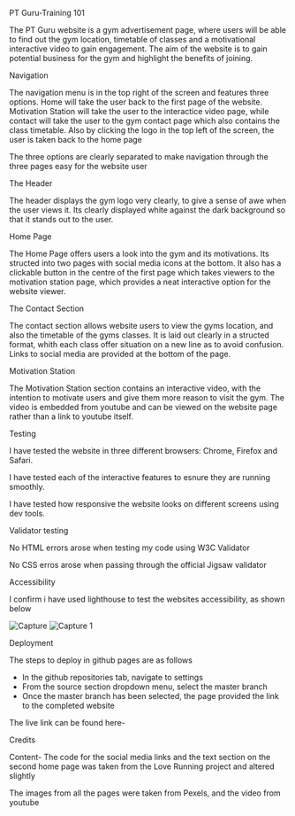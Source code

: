 PT Guru-Training 101

The PT Guru website is a gym advertisement page, where users will be able to find out the gym location, timetable of classes and a motivational interactive video to gain engagement. The aim of the website is to gain potential business for the gym and highlight the benefits of joining.

Navigation

The navigation menu is in the top right of the screen and features three options. Home will take the user back to the first page of the website. Motivation Station will take the user to the interactice video page, while contact will take the user to the gym contact page which also contains the class timetable. Also by clicking the logo in the top left of the screen, the user is taken back to the home page

The three options are clearly separated to make navigation through the three pages easy for the website user

The Header 

The header displays the gym logo very clearly, to give a sense of awe when the user views it. Its clearly displayed white against the dark background so that it stands out to the user.

Home Page

The Home Page offers users a look into the gym and its motivations. Its structed into two pages with social media icons at the bottom. It also has a clickable button in the centre of the first page which takes viewers to the motivation station page, which provides a neat interactive option for the website viewer.

The Contact Section

The contact section allows website users to view the gyms location, and also the timetable of the gyms classes. It is laid out clearly in a structed format, whith each class offer situation on a new line as to avoid confusion. Links to social media are provided at the bottom of the page.

Motivation Station

The Motivation Station section contains an interactive video, with the intention to motivate users and give them more reason to visit the gym. The video is embedded from youtube and can be viewed on the website page rather than a link to youtube itself.

Testing

I have tested the website in three different browsers: Chrome, Firefox and Safari.

I have tested each of the interactive features to esnure they are running smoothly.

I have tested how responsive the website looks on different screens using dev tools.

Validator testing

No HTML errors arose when testing my code using W3C Validator

No CSS erros arose when passing through the official Jigsaw validator

Accessibility

I confirm i have used lighthouse to test the websites accessibility, as shown below

![Capture](https://user-images.githubusercontent.com/91974540/143915112-1a6caea0-04b8-4793-a251-2b5160513372.PNG)
![Capture 1](https://user-images.githubusercontent.com/91974540/143915137-2fcab3ce-0516-4710-9fcc-2127d24f13bc.PNG)

Deployment

The steps to deploy in github pages are as follows

- In the github repositories tab, navigate to settings
- From the source section dropdown menu, select the master branch
- Once the master branch has been selected, the page provided the link to the completed website

The live link can be found here- 

Credits

Content- The code for the social media links and the text section on the second home page was taken from the Love Running project and altered slightly

The images from all the pages were taken from Pexels, and the video from youtube
